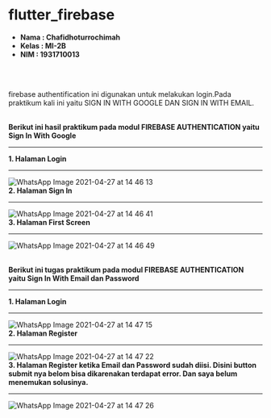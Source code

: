 # flutter_firebase

<ul>
  <li><b>Nama    : Chafidhoturrochimah</b></li>
  <li><b>Kelas   : MI-2B</b></li>
  <li><b>NIM     : 1931710013</b></li>  
</ul><br><br>

firebase authentification ini digunakan untuk melakukan login.Pada praktikum kali ini yaitu SIGN IN WITH GOOGLE DAN SIGN IN WITH EMAIL.<br><br>

<b>Berikut ini hasil praktikum pada modul FIREBASE AUTHENTICATION yaitu Sign In With Google</b><hr>
<b>1. Halaman Login</b><hr>
      ![WhatsApp Image 2021-04-27 at 14 46 13](https://user-images.githubusercontent.com/52942668/116206940-85047a80-a769-11eb-8d42-cb56f7d7f083.jpeg) <br>
<b>2. Halaman Sign In</b><hr>
      ![WhatsApp Image 2021-04-27 at 14 46 41](https://user-images.githubusercontent.com/52942668/116207015-9e0d2b80-a769-11eb-9694-9419b2a7d78b.jpeg) <br>
<b>3. Halaman First Screen</b><hr>
      ![WhatsApp Image 2021-04-27 at 14 46 49](https://user-images.githubusercontent.com/52942668/116207048-a6fdfd00-a769-11eb-94c7-f81304ab8fa9.jpeg) <br><br>

<b>Berikut ini tugas praktikum pada modul FIREBASE AUTHENTICATION yaitu Sign In With Email dan Password</b><hr>
<b>1. Halaman Login</b><hr>
      ![WhatsApp Image 2021-04-27 at 14 47 15](https://user-images.githubusercontent.com/52942668/116207222-d9a7f580-a769-11eb-8167-115103967b88.jpeg) <br>
<b>2. Halaman Register</b><hr>
      ![WhatsApp Image 2021-04-27 at 14 47 22](https://user-images.githubusercontent.com/52942668/116207289-eaf10200-a769-11eb-9521-00497ae00c86.jpeg) <br>
<justify><b>3. Halaman Register ketika Email dan Password sudah diisi. Disini button submit nya belom bisa dikarenakan terdapat error. Dan saya belum menemukan solusinya.</b></justify><hr>
      ![WhatsApp Image 2021-04-27 at 14 47 26](https://user-images.githubusercontent.com/52942668/116207613-458a5e00-a76a-11eb-93d0-64aaccc1f908.jpeg) <br><br>
